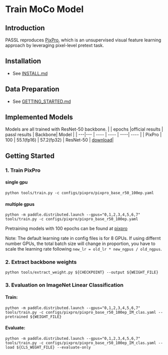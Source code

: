 # Train MoCo Model

## Introduction

PASSL reproduces [PixPro](https://arxiv.org/abs/2011.10043), which is an unsupervised visual feature learning approach by leveraging pixel-level pretext task.

## Installation
- See [INSTALL.md](INSTALL.md)

## Data Preparation
- See [GETTING_STARTED.md](GETTING_STARTED.md)

## Implemented Models
Models are all trained with ResNet-50 backbone.
|  | epochs |official results | passl results | Backbone| Model |
| ---|--- | ----  | ---- | ----| ---- |
| PixPro  | 100 | 55.1(fp16) | 57.2(fp32) | ResNet-50 | [download](https://passl.bj.bcebos.com/models/pixpro_r50_ep100_no_instance_with_linear.pdparams)|

## Getting Started

### 1. Train PixPro

#### single gpu
```
python tools/train.py -c configs/pixpro/pixpro_base_r50_100ep.yaml
```

#### multiple gpus

```
python -m paddle.distributed.launch --gpus="0,1,2,3,4,5,6,7" tools/train.py -c configs/pixpro/pixpro_base_r50_100ep.yaml
```

Pretraining models with 100 epochs can be found at [pixpro](https://passl.bj.bcebos.com/models/pixpro_r50_ep100_no_instance_with_linear.pdparams)

Note: The default learning rate in config files is for 8 GPUs. If using differnt number GPUs, the total batch size will change in proportion, you have to scale the learning rate following ```new_lr = old_lr * new_ngpus / old_ngpus```.

### 2. Extract backbone weights

```
python tools/extract_weight.py ${CHECKPOINT} --output ${WEIGHT_FILE}
```

### 3. Evaluation on ImageNet Linear Classification

#### Train:
```
python -m paddle.distributed.launch --gpus="0,1,2,3,4,5,6,7" tools/train.py -c configs/pixpro/pixpro_base_r50_100ep_IM_clas.yaml --pretrained ${WEIGHT_FILE}
```

#### Evaluate:
```
python -m paddle.distributed.launch --gpus="0,1,2,3,4,5,6,7" tools/train.py -c configs/pixpro/pixpro_base_r50_100ep_IM_clas.yaml --load ${CLS_WEGHT_FILE} --evaluate-only
```

